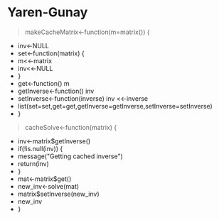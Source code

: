 # Yaren-Gunay
>  makeCacheMatrix<-function(m=matrix()) {
+ inv<-NULL
+ set<-function(matrix) {
+ m<<-matrix
+ inv<<-NULL
+ }
+ get<-function() m
+ getInverse<-function() inv
+ setInverse<-function(inverse) inv <<-inverse
+ list(set=set,get=get,getInverse=getInverse,setInverse=setInverse)
+ }
> 
> cacheSolve<-function(matrix) {
+ inv<-matrix$getInverse()
+ if(!is.null(inv)) {
+ message("Getting cached inverse")
+ return(inv)
+ }
+ mat<-matrix$get()
+ new_inv<-solve(mat)
+ matrix$setInverse(new_inv)
+ new_inv
+ }

